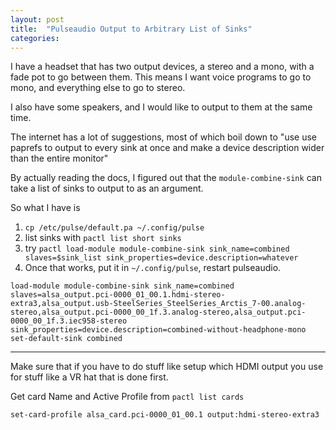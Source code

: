 ```yaml
---
layout: post
title:  "Pulseaudio Output to Arbitrary List of Sinks"
categories:
---
```



I have a headset that has two output devices, a stereo and a mono, with a fade pot to go between them.
This means I want voice programs to go to mono, and everything else to go to stereo.

I also have some speakers, and I would like to output to them at the same time.


<!--excerpt-->

The internet has a lot of suggestions, most of which boil down to
"use use paprefs to output to every sink at once and make a device description
wider than the entire monitor"

By actually reading the docs, I figured out that the `module-combine-sink` can take a list of sinks to output to as an argument.

So what I have is
1. `cp /etc/pulse/default.pa ~/.config/pulse`
2. list sinks with `pactl list short sinks`
2. try `pactl load-module module-combine-sink sink_name=combined slaves=$sink_list sink_properties=device.description=whatever`
3. Once that works, put it in `~/.config/pulse`, restart pulseaudio.
```
load-module module-combine-sink sink_name=combined slaves=alsa_output.pci-0000_01_00.1.hdmi-stereo-extra3,alsa_output.usb-SteelSeries_SteelSeries_Arctis_7-00.analog-stereo,alsa_output.pci-0000_00_1f.3.analog-stereo,alsa_output.pci-0000_00_1f.3.iec958-stereo sink_properties=device.description=combined-without-headphone-mono
set-default-sink combined
```

----
Make sure that if you have to do stuff like setup which HDMI output you use for stuff like a VR hat that is done first.

Get card Name and Active Profile from
`pactl list cards`
```
set-card-profile alsa_card.pci-0000_01_00.1 output:hdmi-stereo-extra3
```

